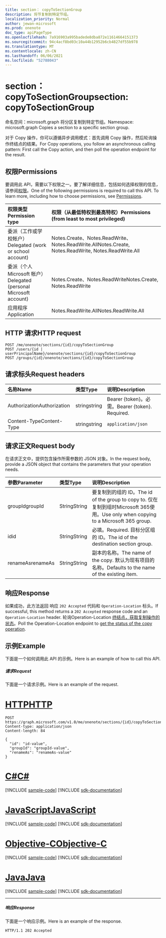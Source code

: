 ```yaml
---
title: section： copyToSectionGroup
description: 将节复制到特定节组。
localization_priority: Normal
author: jewan-microsoft
ms.prod: onenote
doc_type: apiPageType
ms.openlocfilehash: 7a916903a995badede8dba872e11614664151373
ms.sourcegitcommit: 94c4acf8bd03c10a44b12952b6cb4827df55b978
ms.translationtype: MT
ms.contentlocale: zh-CN
ms.lasthandoff: 06/06/2021
ms.locfileid: "52788043"
---
```

# <a name="section-copytosectiongroup"></a><span data-ttu-id="6f06c-103">section： copyToSectionGroup</span><span class="sxs-lookup"><span data-stu-id="6f06c-103">section: copyToSectionGroup</span></span>

<span data-ttu-id="6f06c-104">命名空间：microsoft.graph 将分区复制到特定节组。</span><span class="sxs-lookup"><span data-stu-id="6f06c-104">Namespace: microsoft.graph Copies a section to a specific section group.</span></span>

<span data-ttu-id="6f06c-105">对于 Copy 操作，你可以遵循异步调用模式：首先调用 Copy 操作，然后轮询操作终结点的结果。</span><span class="sxs-lookup"><span data-stu-id="6f06c-105">For Copy operations, you follow an asynchronous calling pattern:  First call the Copy action, and then poll the operation endpoint for the result.</span></span>

## <a name="permissions"></a><span data-ttu-id="6f06c-106">权限</span><span class="sxs-lookup"><span data-stu-id="6f06c-106">Permissions</span></span>
<span data-ttu-id="6f06c-p101">要调用此 API，需要以下权限之一。要了解详细信息，包括如何选择权限的信息，请参阅[权限](/graph/permissions-reference)。</span><span class="sxs-lookup"><span data-stu-id="6f06c-p101">One of the following permissions is required to call this API. To learn more, including how to choose permissions, see [Permissions](/graph/permissions-reference).</span></span>

|<span data-ttu-id="6f06c-109">权限类型</span><span class="sxs-lookup"><span data-stu-id="6f06c-109">Permission type</span></span>      | <span data-ttu-id="6f06c-110">权限（从最低特权到最高特权）</span><span class="sxs-lookup"><span data-stu-id="6f06c-110">Permissions (from least to most privileged)</span></span>              |
|:--------------------|:---------------------------------------------------------|
|<span data-ttu-id="6f06c-111">委派（工作或学校帐户）</span><span class="sxs-lookup"><span data-stu-id="6f06c-111">Delegated (work or school account)</span></span> | <span data-ttu-id="6f06c-112">Notes.Create、Notes.ReadWrite、Notes.ReadWrite.All</span><span class="sxs-lookup"><span data-stu-id="6f06c-112">Notes.Create, Notes.ReadWrite, Notes.ReadWrite.All</span></span>    |
|<span data-ttu-id="6f06c-113">委派（个人 Microsoft 帐户）</span><span class="sxs-lookup"><span data-stu-id="6f06c-113">Delegated (personal Microsoft account)</span></span> | <span data-ttu-id="6f06c-114">Notes.Create、Notes.ReadWrite</span><span class="sxs-lookup"><span data-stu-id="6f06c-114">Notes.Create, Notes.ReadWrite</span></span>    |
|<span data-ttu-id="6f06c-115">应用程序</span><span class="sxs-lookup"><span data-stu-id="6f06c-115">Application</span></span> | <span data-ttu-id="6f06c-116">Notes.ReadWrite.All</span><span class="sxs-lookup"><span data-stu-id="6f06c-116">Notes.ReadWrite.All</span></span> |

## <a name="http-request"></a><span data-ttu-id="6f06c-117">HTTP 请求</span><span class="sxs-lookup"><span data-stu-id="6f06c-117">HTTP request</span></span>
<!-- { "blockType": "ignored" } -->
```http
POST /me/onenote/sections/{id}/copyToSectionGroup
POST /users/{id | userPrincipalName}/onenote/sections/{id}/copyToSectionGroup
POST /groups/{id}/onenote/sections/{id}/copyToSectionGroup
```
## <a name="request-headers"></a><span data-ttu-id="6f06c-118">请求标头</span><span class="sxs-lookup"><span data-stu-id="6f06c-118">Request headers</span></span>
| <span data-ttu-id="6f06c-119">名称</span><span class="sxs-lookup"><span data-stu-id="6f06c-119">Name</span></span>       | <span data-ttu-id="6f06c-120">类型</span><span class="sxs-lookup"><span data-stu-id="6f06c-120">Type</span></span> | <span data-ttu-id="6f06c-121">说明</span><span class="sxs-lookup"><span data-stu-id="6f06c-121">Description</span></span>|
|:---------------|:--------|:----------|
| <span data-ttu-id="6f06c-122">Authorization</span><span class="sxs-lookup"><span data-stu-id="6f06c-122">Authorization</span></span>  | <span data-ttu-id="6f06c-123">string</span><span class="sxs-lookup"><span data-stu-id="6f06c-123">string</span></span>  | <span data-ttu-id="6f06c-p102">Bearer {token}。必需。</span><span class="sxs-lookup"><span data-stu-id="6f06c-p102">Bearer {token}. Required.</span></span> |
| <span data-ttu-id="6f06c-126">Content-Type</span><span class="sxs-lookup"><span data-stu-id="6f06c-126">Content-Type</span></span> | <span data-ttu-id="6f06c-127">string</span><span class="sxs-lookup"><span data-stu-id="6f06c-127">string</span></span> | `application/json` |

## <a name="request-body"></a><span data-ttu-id="6f06c-128">请求正文</span><span class="sxs-lookup"><span data-stu-id="6f06c-128">Request body</span></span>
<span data-ttu-id="6f06c-129">在请求正文中，提供包含操作所需参数的 JSON 对象。</span><span class="sxs-lookup"><span data-stu-id="6f06c-129">In the request body, provide a JSON object that contains the parameters that your operation needs.</span></span>

| <span data-ttu-id="6f06c-130">参数</span><span class="sxs-lookup"><span data-stu-id="6f06c-130">Parameter</span></span>    | <span data-ttu-id="6f06c-131">类型</span><span class="sxs-lookup"><span data-stu-id="6f06c-131">Type</span></span>   |<span data-ttu-id="6f06c-132">说明</span><span class="sxs-lookup"><span data-stu-id="6f06c-132">Description</span></span>|
|:---------------|:--------|:----------|
|<span data-ttu-id="6f06c-133">groupId</span><span class="sxs-lookup"><span data-stu-id="6f06c-133">groupId</span></span>|<span data-ttu-id="6f06c-134">String</span><span class="sxs-lookup"><span data-stu-id="6f06c-134">String</span></span>|<span data-ttu-id="6f06c-135">要复制到的组的 ID。</span><span class="sxs-lookup"><span data-stu-id="6f06c-135">The id of the group to copy to.</span></span> <span data-ttu-id="6f06c-136">仅在复制到组时Microsoft 365使用。</span><span class="sxs-lookup"><span data-stu-id="6f06c-136">Use only when copying to a Microsoft 365 group.</span></span>|
|<span data-ttu-id="6f06c-137">id</span><span class="sxs-lookup"><span data-stu-id="6f06c-137">id</span></span>|<span data-ttu-id="6f06c-138">String</span><span class="sxs-lookup"><span data-stu-id="6f06c-138">String</span></span>|<span data-ttu-id="6f06c-139">必填。</span><span class="sxs-lookup"><span data-stu-id="6f06c-139">Required.</span></span> <span data-ttu-id="6f06c-140">目标分区组的 ID。</span><span class="sxs-lookup"><span data-stu-id="6f06c-140">The id of the destination section group.</span></span> |
|<span data-ttu-id="6f06c-141">renameAs</span><span class="sxs-lookup"><span data-stu-id="6f06c-141">renameAs</span></span>|<span data-ttu-id="6f06c-142">String</span><span class="sxs-lookup"><span data-stu-id="6f06c-142">String</span></span>|<span data-ttu-id="6f06c-143">副本的名称。</span><span class="sxs-lookup"><span data-stu-id="6f06c-143">The name of the copy.</span></span> <span data-ttu-id="6f06c-144">默认为现有项目的名称。</span><span class="sxs-lookup"><span data-stu-id="6f06c-144">Defaults to the name of the existing item.</span></span> |

<!--groupId missing-->
<!--|siteCollectionId|String||
|siteId|String||-->

## <a name="response"></a><span data-ttu-id="6f06c-145">响应</span><span class="sxs-lookup"><span data-stu-id="6f06c-145">Response</span></span>

<span data-ttu-id="6f06c-146">如果成功，此方法返回 响应 `202 Accepted` 代码和 `Operation-Location` 标头。</span><span class="sxs-lookup"><span data-stu-id="6f06c-146">If successful, this method returns a `202 Accepted` response code and an `Operation-Location` header.</span></span> <span data-ttu-id="6f06c-147">轮询Operation-Location [终结点，获取复制操作的状态](onenoteoperation-get.md)。</span><span class="sxs-lookup"><span data-stu-id="6f06c-147">Poll the Operation-Location endpoint to [get the status of the copy operation](onenoteoperation-get.md).</span></span>

## <a name="example"></a><span data-ttu-id="6f06c-148">示例</span><span class="sxs-lookup"><span data-stu-id="6f06c-148">Example</span></span>
<span data-ttu-id="6f06c-149">下面是一个如何调用此 API 的示例。</span><span class="sxs-lookup"><span data-stu-id="6f06c-149">Here is an example of how to call this API.</span></span>
##### <a name="request"></a><span data-ttu-id="6f06c-150">请求</span><span class="sxs-lookup"><span data-stu-id="6f06c-150">Request</span></span>
<span data-ttu-id="6f06c-151">下面是一个请求示例。</span><span class="sxs-lookup"><span data-stu-id="6f06c-151">Here is an example of the request.</span></span>

# <a name="http"></a>[<span data-ttu-id="6f06c-152">HTTP</span><span class="sxs-lookup"><span data-stu-id="6f06c-152">HTTP</span></span>](#tab/http)
<!-- {
  "blockType": "request",
  "name": "section_copytosectiongroup"
}-->
```http
POST https://graph.microsoft.com/v1.0/me/onenote/sections/{id}/copyToSectionGroup
Content-type: application/json
Content-length: 84

{
  "id": "id-value",
  "groupId": "groupId-value",
  "renameAs": "renameAs-value"
}
```
# <a name="c"></a>[<span data-ttu-id="6f06c-153">C#</span><span class="sxs-lookup"><span data-stu-id="6f06c-153">C#</span></span>](#tab/csharp)
[!INCLUDE [sample-code](../includes/snippets/csharp/section-copytosectiongroup-csharp-snippets.md)]
[!INCLUDE [sdk-documentation](../includes/snippets/snippets-sdk-documentation-link.md)]

# <a name="javascript"></a>[<span data-ttu-id="6f06c-154">JavaScript</span><span class="sxs-lookup"><span data-stu-id="6f06c-154">JavaScript</span></span>](#tab/javascript)
[!INCLUDE [sample-code](../includes/snippets/javascript/section-copytosectiongroup-javascript-snippets.md)]
[!INCLUDE [sdk-documentation](../includes/snippets/snippets-sdk-documentation-link.md)]

# <a name="objective-c"></a>[<span data-ttu-id="6f06c-155">Objective-C</span><span class="sxs-lookup"><span data-stu-id="6f06c-155">Objective-C</span></span>](#tab/objc)
[!INCLUDE [sample-code](../includes/snippets/objc/section-copytosectiongroup-objc-snippets.md)]
[!INCLUDE [sdk-documentation](../includes/snippets/snippets-sdk-documentation-link.md)]

# <a name="java"></a>[<span data-ttu-id="6f06c-156">Java</span><span class="sxs-lookup"><span data-stu-id="6f06c-156">Java</span></span>](#tab/java)
[!INCLUDE [sample-code](../includes/snippets/java/section-copytosectiongroup-java-snippets.md)]
[!INCLUDE [sdk-documentation](../includes/snippets/snippets-sdk-documentation-link.md)]

---


##### <a name="response"></a><span data-ttu-id="6f06c-157">响应</span><span class="sxs-lookup"><span data-stu-id="6f06c-157">Response</span></span>
<span data-ttu-id="6f06c-158">下面是一个响应示例。</span><span class="sxs-lookup"><span data-stu-id="6f06c-158">Here is an example of the response.</span></span>
<!-- {
  "blockType": "response"
} -->
```http
HTTP/1.1 202 Accepted
```

<!-- uuid: 8fcb5dbc-d5aa-4681-8e31-b001d5168d79
2015-10-25 14:57:30 UTC -->
<!-- {
  "type": "#page.annotation",
  "description": "section: copyToSectionGroup",
  "keywords": "",
  "section": "documentation",
  "tocPath": "",
  "suppressions": [
  ]
}-->

